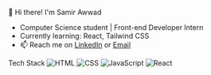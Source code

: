 👋 Hi there! I'm Samir Awwad

- Computer Science student | Front-end Developer Intern
- Currently learning: React, Tailwind CSS
- 📫 Reach me on [LinkedIn](https://www.linkedin.com/in/samir-awwad-979711351/) or [Email](mailto:you@example.com)

Tech Stack
![HTML](https://img.shields.io/badge/-HTML5-E34F26?style=flat&logo=html5&logoColor=white)
![CSS](https://img.shields.io/badge/-CSS3-1572B6?style=flat&logo=css3)
![JavaScript](https://img.shields.io/badge/-JavaScript-F7DF1E?style=flat&logo=javascript&logoColor=black)
![React](https://img.shields.io/badge/-React-20232A?style=flat&logo=react)
